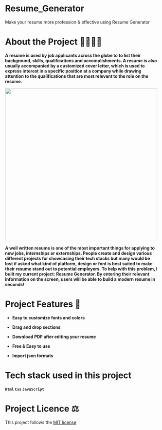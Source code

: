 # Resume_Generator
 Make your resume more profession &amp; effective using Resume Generator

# About the Project 👩‍💻👨‍💻

<b>A resume is used by job applicants across the globe to to list their background, skills, qualifications and accomplishments. A resume is also usually accompanied by a customized cover letter, which is used to express interest in a specific position at a company while drawing attention to the qualifications that are most relevant to the role on the resume.</b>

<img src="https://user-images.githubusercontent.com/58718316/236371697-f89203d0-88e3-4918-8ac2-bd9e0e075007.gif" length=500 width=500>


<b>A well written resume is one of the most important things for applying to new jobs, internships or externships. People create and design various different projects for showcasing their tech stacks but many would be lost if asked what kind of platform, design or font is best suited to make their resume stand out to potential employers. To help with this problem, I built my current project: Resume Generator. By entering their relevant information on the screen, users will be able to build a modern resume in seconds! </b>


# Project Features 🎯

- <b> Easy to customize fonts and colors </b>

- <b> Drag and drop sections </b>

- <b> Download PDF after editing your resume </b>

- <b> Free & Easy to use </b>

- <b> Import json formats </b>

# Tech stack used in this project

<b> `Html` </b>
<b> `Css` </b>
<b> `JavaScript` </b>

# Project Licence ⚖

This project follows the [MIT license](https://github.com/ADITYADAS1999/Resume_Generator/blob/main/LICENSE)
